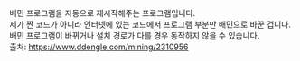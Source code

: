 배민 프로그램을 자동으로 재시작해주는 프로그램입니다.  
제가 짠 코드가 아니라 인터넷에 있는 코드에서 프로그램 부분만 배민으로 바꾼 겁니다.  
배민 프로그램이 바뀌거나 설치 경로가 다를 경우 동작하지 않을 수 있습니다.  
출처: https://www.ddengle.com/mining/2310956
